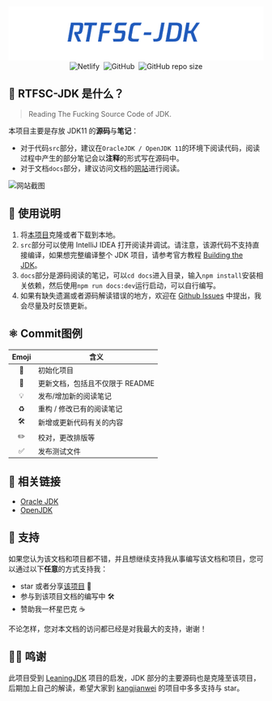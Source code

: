 <div align="center">
  <img src="./assets/rtfsc-jdk-icon.png" alt="RTFSC-JDK Icon">
  <br>
  <img alt="Netlify" src="https://img.shields.io/netlify/55b8443d-bcdd-4762-bfeb-a016cdebdbb1?style=plastic">&nbsp;
  <img alt="GitHub" src="https://img.shields.io/github/license/HurleyJames/RTFSC-JDK?style=plastic">&nbsp;
  <img alt="GitHub repo size" src="https://img.shields.io/github/repo-size/HurleyJames/RTFSC-JDK?style=plastic">
</div>

## 🥳 RTFSC-JDK 是什么？

> Reading The Fucking Source Code of JDK.

本项目主要是存放 JDK11 的**源码**与**笔记**：

* 对于代码`src`部分，建议在`OracleJDK / OpenJDK 11`的环境下阅读代码，阅读过程中产生的部分笔记会以**注释**的形式写在源码中。
* 对于文档`docs`部分，建议访问文档的[网站](https://rtfsc.hurley.fun/)进行阅读。

![网站截图](https://i.loli.net/2021/01/17/L2b6moOfSvx7cnz.png)

## 📝 使用说明

1. 将[本项目](https://github.com/HurleyJames/RTFSC-JDK)克隆或者下载到本地。
2. `src`部分可以使用 IntelliJ IDEA 打开阅读并调试。请注意，该源代码不支持直接编译，如果想完整编译整个 JDK 项目，请参考官方教程 [Building the JDK](https://hg.openjdk.java.net/jdk/jdk11/raw-file/tip/doc/building.html)。
3. `docs`部分是源码阅读的笔记，可以`cd docs`进入目录，输入`npm install`安装相关依赖，然后使用`npm run docs:dev`运行启动，可以自行编写。
4. 如果有缺失遗漏或者源码解读错误的地方，欢迎在 [Github Issues](https://github.com/HurleyJames/RTFSC-JDK/issues) 中提出，我会尽量及时反馈更新。

## ⚛️ Commit图例

| Emoji | 含义 |
:-: | ---- |
| 🎉 | 初始化项目 |
| 📝 | 更新文档，包括且不仅限于 README |
| 💡 | 发布/增加新的阅读笔记 |
| ♻️ | 重构 / 修改已有的阅读笔记 |
| 🛠 | 新增或更新代码有关的内容 |
| ✏️ | 校对，更改排版等 |
| ✅ | 发布测试文件 |

## 🔗 相关链接

* [Oracle JDK](https://www.oracle.com/java/technologies/oracle-java-archive-downloads.html)
* [OpenJDK](http://jdk.java.net/archive/)

## 💖 支持

如果您认为该文档和项目都不错，并且想继续支持我从事编写该文档和项目，您可以通过以下**任意**的方式支持我：

* star 或者分享[该项目](https://github.com/HurleyJames/RTFSC-JDK) 🌟
* 参与到该项目文档的编写中 🛠
* 赞助我一杯星巴克 ☕️

不论怎样，您对本文档的访问都已经是对我最大的支持，谢谢！

## 🙇‍♂️ 鸣谢

此项目受到 [LeaningJDK](https://github.com/kangjianwei/LearningJDK) 项目的启发，JDK 部分的主要源码也是克隆至该项目，后期加上自己的解读，希望大家到 [kangjianwei](https://github.com/kangjianwei) 的项目中多多支持与 star。
